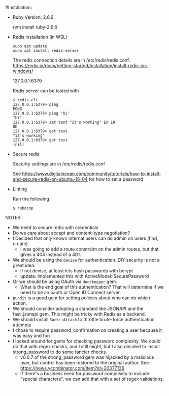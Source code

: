 #Installation:

* Ruby Version: 2.6.6

    rvm install ruby-2.6.6

* Redis installation (in WSL)

    ```
    sudo apt update
    sudo apt install redis-server
    ```
    The redis connection details are in /etc/redis/redis.conf.
    https://redis.io/docs/getting-started/installation/install-redis-on-windows/
    
    127.0.0.1:6379
    
    Redis server can be tested with
    ```
    $ redis-cli
    127.0.0.1:6379> ping
    PONG
    127.0.0.1:6379> ping 'hi'
    "hi"
    127.0.0.1:6379> set test "it's working" EX 10
    OK
    127.0.0.1:6379> get test
    "it's working"
    127.0.0.1:6379> get test
    (nil)
    ```

* Secure redis

    Security settings are in /etc/redis/redis.conf
    
    See https://www.digitalocean.com/community/tutorials/how-to-install-and-secure-redis-on-ubuntu-18-04
    for how to set a password

* Linting

    Run the following
    ```
    $ rubocop
    ```

NOTES:
* We need to secure redis with credentials
* Do we care about accept and content-type negotiation?
* I Decided that only known internal users can do admin on users (find, create)
  * I was going to add a route constraint on the admin routes, but that gives a 404 instead of a 401. 
* We should be using the `devise` for authentication. DIY security is not a great idea.
  * if not devise, at least lets hash passwords with bcrypt
  * update: implemented this with ActiveModel::SecurePassword
* Or we should be using OAuth via `doorkeeper` gem.
  * What is the end goal of this authentication? That will determine if we need to be an oauth or Open ID Connect server.
* `pundit` is a good gem for setting policies about who can do which action.
* We should consider adopting a standard like JSONAPI and the fast_jsonapi gem. This might be tricky with Redis as a backend.
* We should install `Rack::Attack` to throttle brute-force authentication attempts
* I chose to require password_confirmation on creating a user because it was easy and fun
* I looked around for gems for checking password complexity. We could do that with regex checks, and I still might, but I also decided to install strong_password to do some fancier checks.
  * v0.0.7 of the strong_password gem was hijacked by a malicious user, but control has been restored to the original author. See https://news.ycombinator.com/item?id=20377136
  * If there's a business need for password complexity to include "special characters", we can add that with a set of regex validations.
 

.
